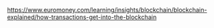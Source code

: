 https://www.euromoney.com/learning/insights/blockchain/blockchain-explained/how-transactions-get-into-the-blockchain

